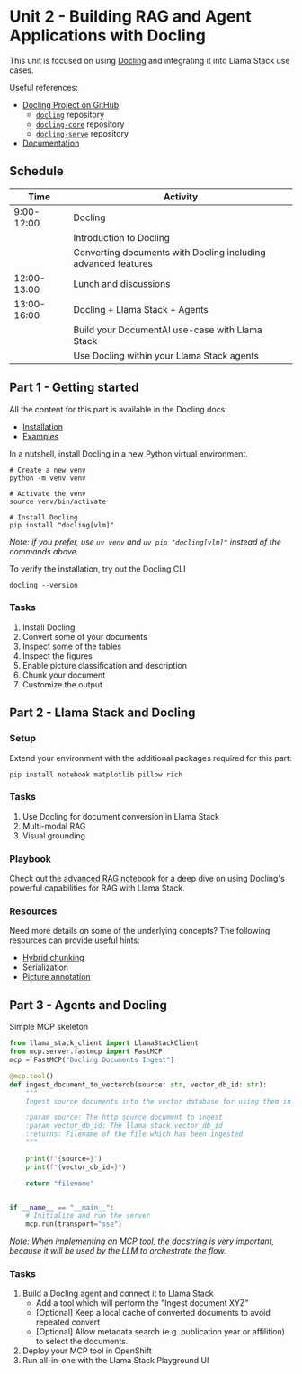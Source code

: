 # Unit 2 - Building RAG and Agent Applications with Docling

This unit is focused on using [Docling](https://github.com/docling-project) and integrating it into Llama Stack use cases.

Useful references:

- [Docling Project on GitHub](https://github.com/docling-project)
    - [`docling`](https://github.com/docling-project/docling) repository
    - [`docling-core`](https://github.com/docling-project/docling-core) repository
    - [`docling-serve`](https://github.com/docling-project/docling-serve) repository
- [Documentation](https://docling-project.github.io/docling/)

## Schedule

| Time | Activity |
| -----|----------|
| 9:00-12:00 | Docling |
| | Introduction to Docling |
| | Converting documents with Docling including advanced features |
| 12:00-13:00 | Lunch and discussions |
| 13:00-16:00 | Docling + Llama Stack + Agents |
| | Build your DocumentAI use-case with Llama Stack |
| | Use Docling within your Llama Stack agents |


## Part 1 - Getting started

All the content for this part is available in the Docling docs:
- [Installation](https://docling-project.github.io/docling/installation/)
- [Examples](https://docling-project.github.io/docling/examples/)

In a nutshell, install Docling in a new Python virtual environment.

```shell
# Create a new venv
python -m venv venv

# Activate the venv
source venv/bin/activate

# Install Docling
pip install "docling[vlm]"
```

_Note: if you prefer, use `uv venv` and `uv pip "docling[vlm]"` instead of the commands above._

To verify the installation, try out the Docling CLI

```shell
docling --version
```

### Tasks

1. Install Docling
2. Convert some of your documents
3. Inspect some of the tables
4. Inspect the figures
5. Enable picture classification and description
6. Chunk your document
7. Customize the output


## Part 2 - Llama Stack and Docling


### Setup

Extend your environment with the additional packages required for this part:

```shell
pip install notebook matplotlib pillow rich
```

### Tasks

1. Use Docling for document conversion in Llama Stack
2. Multi-modal RAG
3. Visual grounding

### Playbook

Check out the [advanced RAG notebook](./p2_advanced_rag.ipynb) for a deep dive on using
Docling's powerful capabilities for RAG with Llama Stack.

### Resources

Need more details on some of the underlying concepts? The following resources can
provide useful hints:

- [Hybrid chunking](https://docling-project.github.io/docling/examples/hybrid_chunking/)
- [Serialization](https://docling-project.github.io/docling/examples/serialization/)
- [Picture annotation](https://docling-project.github.io/docling/examples/pictures_description/)

## Part 3 - Agents and Docling

Simple MCP skeleton

```py
from llama_stack_client import LlamaStackClient
from mcp.server.fastmcp import FastMCP
mcp = FastMCP("Docling Documents Ingest")

@mcp.tool()
def ingest_document_to_vectordb(source: str, vector_db_id: str):
    """
    Ingest source documents into the vector database for using them in RAG applications.

    :param source: The http source document to ingest
    :param vector_db_id: The llama stack vector_db_id
    :returns: Filename of the file which has been ingested
    """

    print(f"{source=}")
    print(f"{vector_db_id=}")

    return "filename"


if __name__ == "__main__":
    # Initialize and run the server
    mcp.run(transport="sse")
```

_Note: When implementing an MCP tool, the docstring is very important, because it will be used by the LLM to orchestrate the flow._

### Tasks

1. Build a Docling agent and connect it to Llama Stack
    - Add a tool which will perform the "Ingest document XYZ"
    - [Optional] Keep a local cache of converted documents to avoid repeated convert
    - [Optional] Allow metadata search (e.g. publication year or affilition) to select the documents.
2. Deploy your MCP tool in OpenShift
3. Run all-in-one with the Llama Stack Playground UI
